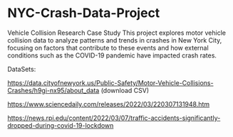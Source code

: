 # NYC-Crash-Data-Project
Vehicle Collision Research Case Study This project explores motor vehicle collision data to analyze patterns and trends in crashes in New York City, focusing on factors that contribute to these events and how external conditions such as the COVID-19 pandemic have impacted crash rates.



DataSets: 

https://data.cityofnewyork.us/Public-Safety/Motor-Vehicle-Collisions-Crashes/h9gi-nx95/about_data (download CSV)

https://www.sciencedaily.com/releases/2022/03/220307131948.htm

https://news.rpi.edu/content/2022/03/07/traffic-accidents-significantly-dropped-during-covid-19-lockdown
